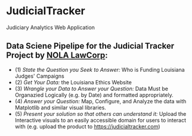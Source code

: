 # JudicialTracker
Judiciary Analytics Web Application
## Data Sciene Pipelipe for the Judicial Tracker Project by [NOLA LawCorp](https://nolalawcorp.com):
* (1) *State the Question you Seek to Answer:* Who is Funding Louisiana Judges' Campaigns
* (2) *Get Your Data:* the Louisiana Ethics Website
* (3) *Wrangle your Data to Answer your Question:* Data Must be Organazied Logically (e.g. by Date) and formatted appropriately.
* (4) *Answer your Question:* Map, Configure, and Analyze the data with Matplotlib and similar visual libraries.
* (5) *Present your solution so that others can understand it:* Upload the Interactive visuals to an easily accessible domain for users to interact with (e.g. upload the product to https://judicialtracker.com)
